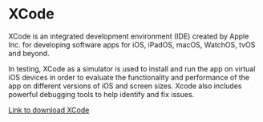 # XCode 

XCode is an integrated development environment (IDE) created by Apple Inc. for developing software apps for iOS, iPadOS, macOS, WatchOS, tvOS and beyond.

In testing, XCode as a simulator is used to install and run the app on virtual iOS devices in order to evaluate the functionality and performance of the app on different versions of iOS and screen sizes. Xcode also includes powerful debugging tools to help identify and fix issues.

<a href="https://developer.apple.com/xcode/resources/" target="_blank">Link to download XCode</a>
